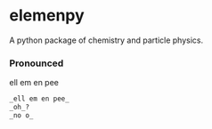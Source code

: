 # elemenpy
A python package of chemistry and particle physics.

### Pronounced
ell em en pee

```txt
_ell em en pee_
_oh_?
_no o_
```
